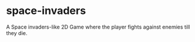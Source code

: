 # space-invaders
A Space invaders-like 2D Game where the player fights against enemies till they die.
